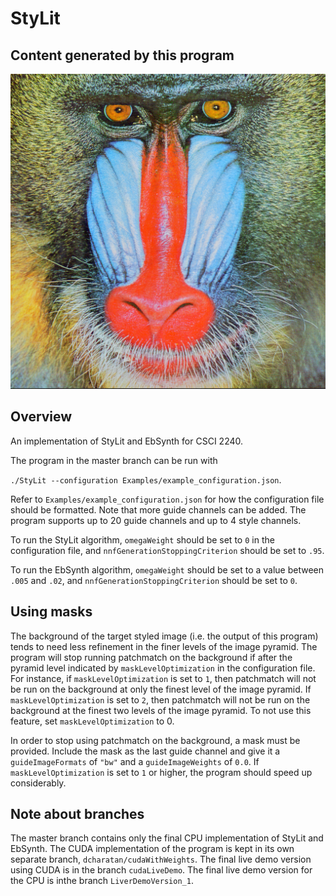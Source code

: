 # StyLit

## Content generated by this program

![B' was generated by the program](Examples/baboon.png)


## Overview

An implementation of StyLit and EbSynth for CSCI 2240.

The program in the master branch can be run with 

`./StyLit --configuration Examples/example_configuration.json`. 

Refer to
`Examples/example_configuration.json` for how the configuration file should be formatted. Note that more guide channels can be 
added. The program supports up to 20 guide channels and up to 4 style channels.

To run the StyLit algorithm, `omegaWeight` should be set to `0` in the configuration file, and `nnfGenerationStoppingCriterion` should be
set to `.95`.

To run the EbSynth algorithm, `omegaWeight` should be set to a value between `.005` and `.02`, and `nnfGenerationStoppingCriterion` should be
set to `0`.

## Using masks

The background of the target styled image (i.e. the output of this program) tends to need less refinement in the finer levels
of the image pyramid. The program will stop running patchmatch on the background if after the pyramid level indicated by
`maskLevelOptimization` in the configuration file. For instance, if `maskLevelOptimization` is set to `1`, then patchmatch
will not be run on the background at only the finest level of the image pyramid. If `maskLevelOptimization` is set to `2`, 
then patchmatch will not be run on the background at the finest two levels of the image pyramid. To not use this feature,
set `maskLevelOptimization` to 0.

In order to stop using patchmatch on the background, a mask must be provided. Include the mask as the last guide channel
and give it a `guideImageFormats` of `"bw"` and a `guideImageWeights` of `0.0`. If `maskLevelOptimization` is set to `1`
or higher, the program should speed up considerably.

## Note about branches

The master branch contains only the final CPU implementation of StyLit and EbSynth. 
The CUDA implementation of the program is kept in its own separate branch, `dcharatan/cudaWithWeights`. The final 
live demo version using CUDA is in the branch `cudaLiveDemo`. The final live demo version for the CPU is inthe branch 
`LiverDemoVersion_1`.
